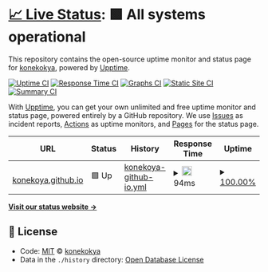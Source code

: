 # [📈 Live Status](https://demo.upptime.js.org): <!--live status--> **🟩 All systems operational**

This repository contains the open-source uptime monitor and status page for [konekokya](https://demo.upptime.js.org), powered by [Upptime](https://github.com/upptime/upptime).

[![Uptime CI](https://github.com/koj-co/upptime/workflows/Uptime%20CI/badge.svg)](https://github.com/koj-co/upptime/actions?query=workflow%3A%22Uptime+CI%22)
[![Response Time CI](https://github.com/koj-co/upptime/workflows/Response%20Time%20CI/badge.svg)](https://github.com/koj-co/upptime/actions?query=workflow%3A%22Response+Time+CI%22)
[![Graphs CI](https://github.com/koj-co/upptime/workflows/Graphs%20CI/badge.svg)](https://github.com/koj-co/upptime/actions?query=workflow%3A%22Graphs+CI%22)
[![Static Site CI](https://github.com/koj-co/upptime/workflows/Static%20Site%20CI/badge.svg)](https://github.com/koj-co/upptime/actions?query=workflow%3A%22Static+Site+CI%22)
[![Summary CI](https://github.com/koj-co/upptime/workflows/Summary%20CI/badge.svg)](https://github.com/koj-co/upptime/actions?query=workflow%3A%22Summary+CI%22)

With [Upptime](https://upptime.js.org), you can get your own unlimited and free uptime monitor and status page, powered entirely by a GitHub repository. We use [Issues](https://github.com/konekokya/konekoya-github-io-watcher/issues) as incident reports, [Actions](https://github.com/konekokya/konekoya-github-io-watcher/actions) as uptime monitors, and [Pages](https://demo.upptime.js.org) for the status page.

<!--start: status pages-->
<!-- This summary is generated by Upptime (https://github.com/upptime/upptime) -->
<!-- Do not edit this manually, your changes will be overwritten -->
<!-- prettier-ignore -->
| URL | Status | History | Response Time | Uptime |
| --- | ------ | ------- | ------------- | ------ |
| <img alt="" src="https://favicons.githubusercontent.com/konekoya.github.io" height="13"> [konekoya.github.io](https://konekoya.github.io/) | 🟩 Up | [konekoya-github-io.yml](https://github.com/konekoya/konekoya-github-io-watcher/commits/master/history/konekoya-github-io.yml) | <details><summary><img alt="Response time graph" src="./graphs/konekoya-github-io/response-time-week.png" height="20"> 94ms</summary><br><a href="https://demo.upptime.js.org/history/konekoya-github-io"><img alt="Response time 103" src="https://img.shields.io/endpoint?url=https%3A%2F%2Fraw.githubusercontent.com%2Fkonekoya%2Fkonekoya-github-io-watcher%2Fmaster%2Fapi%2Fkonekoya-github-io%2Fresponse-time.json"></a><br><a href="https://demo.upptime.js.org/history/konekoya-github-io"><img alt="24-hour response time 106" src="https://img.shields.io/endpoint?url=https%3A%2F%2Fraw.githubusercontent.com%2Fkonekoya%2Fkonekoya-github-io-watcher%2Fmaster%2Fapi%2Fkonekoya-github-io%2Fresponse-time-day.json"></a><br><a href="https://demo.upptime.js.org/history/konekoya-github-io"><img alt="7-day response time 94" src="https://img.shields.io/endpoint?url=https%3A%2F%2Fraw.githubusercontent.com%2Fkonekoya%2Fkonekoya-github-io-watcher%2Fmaster%2Fapi%2Fkonekoya-github-io%2Fresponse-time-week.json"></a><br><a href="https://demo.upptime.js.org/history/konekoya-github-io"><img alt="30-day response time 103" src="https://img.shields.io/endpoint?url=https%3A%2F%2Fraw.githubusercontent.com%2Fkonekoya%2Fkonekoya-github-io-watcher%2Fmaster%2Fapi%2Fkonekoya-github-io%2Fresponse-time-month.json"></a><br><a href="https://demo.upptime.js.org/history/konekoya-github-io"><img alt="1-year response time 103" src="https://img.shields.io/endpoint?url=https%3A%2F%2Fraw.githubusercontent.com%2Fkonekoya%2Fkonekoya-github-io-watcher%2Fmaster%2Fapi%2Fkonekoya-github-io%2Fresponse-time-year.json"></a></details> | <details><summary><a href="https://demo.upptime.js.org/history/konekoya-github-io">100.00%</a></summary><a href="https://demo.upptime.js.org/history/konekoya-github-io"><img alt="All-time uptime 100.00%" src="https://img.shields.io/endpoint?url=https%3A%2F%2Fraw.githubusercontent.com%2Fkonekoya%2Fkonekoya-github-io-watcher%2Fmaster%2Fapi%2Fkonekoya-github-io%2Fuptime.json"></a><br><a href="https://demo.upptime.js.org/history/konekoya-github-io"><img alt="24-hour uptime 100.00%" src="https://img.shields.io/endpoint?url=https%3A%2F%2Fraw.githubusercontent.com%2Fkonekoya%2Fkonekoya-github-io-watcher%2Fmaster%2Fapi%2Fkonekoya-github-io%2Fuptime-day.json"></a><br><a href="https://demo.upptime.js.org/history/konekoya-github-io"><img alt="7-day uptime 100.00%" src="https://img.shields.io/endpoint?url=https%3A%2F%2Fraw.githubusercontent.com%2Fkonekoya%2Fkonekoya-github-io-watcher%2Fmaster%2Fapi%2Fkonekoya-github-io%2Fuptime-week.json"></a><br><a href="https://demo.upptime.js.org/history/konekoya-github-io"><img alt="30-day uptime 100.00%" src="https://img.shields.io/endpoint?url=https%3A%2F%2Fraw.githubusercontent.com%2Fkonekoya%2Fkonekoya-github-io-watcher%2Fmaster%2Fapi%2Fkonekoya-github-io%2Fuptime-month.json"></a><br><a href="https://demo.upptime.js.org/history/konekoya-github-io"><img alt="1-year uptime 100.00%" src="https://img.shields.io/endpoint?url=https%3A%2F%2Fraw.githubusercontent.com%2Fkonekoya%2Fkonekoya-github-io-watcher%2Fmaster%2Fapi%2Fkonekoya-github-io%2Fuptime-year.json"></a></details>

<!--end: status pages-->

[**Visit our status website →**](https://demo.upptime.js.org)

## 📄 License

- Code: [MIT](./LICENSE) © [konekokya](https://demo.upptime.js.org)
- Data in the `./history` directory: [Open Database License](https://opendatacommons.org/licenses/odbl/1-0/)

